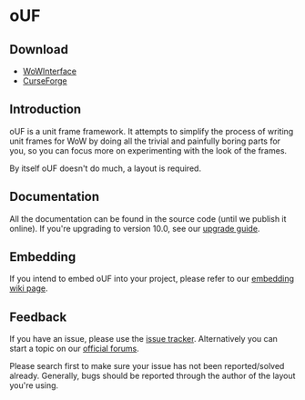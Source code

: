 # oUF

## Download

- [WoWInterface](https://www.wowinterface.com/downloads/info9994-oUF.html)
- [CurseForge](https://www.curseforge.com/wow/addons/ouf)

## Introduction

oUF is a unit frame framework.
It attempts to simplify the process of writing unit frames for WoW by doing all the trivial and painfully boring parts for you, so you can focus more on experimenting with the look of the frames.

By itself oUF doesn't do much, a layout is required.

## Documentation

All the documentation can be found in the source code (until we publish it online).
If you're upgrading to version 10.0, see our [upgrade guide](https://www.wowinterface.com/forums/showthread.php?t=58257).

## Embedding

If you intend to embed oUF into your project, please refer to our [embedding wiki page](https://github.com/oUF-wow/oUF/wiki/Embedding).

## Feedback

If you have an issue, please use the [issue tracker](https://github.com/oUF-wow/oUF/issues). Alternatively you can start a topic on our [official forums](https://www.wowinterface.com/forums/forumdisplay.php?f=87).

Please search first to make sure your issue has not been reported/solved already.
Generally, bugs should be reported through the author of the layout you're using.
